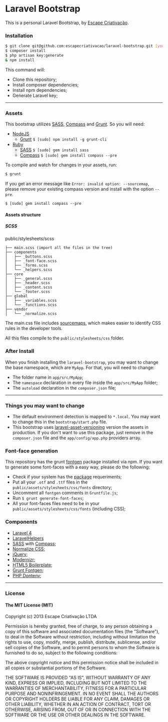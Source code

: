 # Laravel Bootstrap

This is a personal Laravel Bootstrap, by [Escape Criativação](http://www.escape.ppg.br).

### Installation

```sh
$ git clone git@github.com:escapecriativacao/laravel-bootstrap.git [your-project-name] && cd $_ && rm -rf .git
$ composer install
$ php artisan key:generate
& npm install
```

This command will:

* Clone this repository;
* Install composer dependencies;
* Install npm dependencies;
* Generate Laravel key;

***

### Assets

This bootstrap utilizes [SASS](http://sass-lang.com/), [Compass](http://compass-style.org/) and [Grunt](http://gruntjs.com/). So you will need:

* [NodeJS](http://nodejs.org/)
  * [Grunt](http://gruntjs.com/) `$ [sudo] npm install -g grunt-cli`
* [Ruby](https://www.ruby-lang.org/)
  * [SASS](http://sass-lang.com/) `$ [sudo] gem install sass`
  * [Compass](http://compass-style.org/) `$ [sudo] gem install compass --pre`

To compile and watch for changes in your assets, run:

```sh
$ grunt
```

If you get an error message like `Error: invalid option: --sourcemap`, please remove your existing compass version and install with the option `--pre`.

```
$ [sudo] gem install compass --pre
```

#### Assets structure

##### SCSS

public/stylesheets/scss
```
├── main.scss (import all the files in the tree)
├── components
│   ├── _buttons.scss
│   ├── _font-face.scss
│   ├── _forms.scss
│   └── _helpers.scss
├── core
│   ├── _general.scss
│   ├── _header.scss
│   ├── _content.scss
│   └── _footer.scss
├── global
│   ├── _variables.scss
│   └── _functions.scss
├── vendor
│   └── _normalize.scss
```

The main.css file includes [sourcemaps](https://developer.chrome.com/devtools/docs/css-preprocessors), which makes easier to identify CSS rules in the developer tools.

All this files compile to the `public/stylesheets/css` folder.

### After Install

When you finish installing the `laravel-bootstrap`, you may want to change the base namespace, which are `MyApp`. For that, you will need to change:

* The folder name in `app/src/MyApp`;
* The `namespace` declaration in every file inside the `app/src/MyApp` folder;
* The `autoload` declaration in the `composer.json` file;

***

### Things you may want to change

* The default environment detection is mapped to `*.local`. You may want to change this in the `bootstrap/start.php` file.
* This bootstrap uses [laravel-asset-versioning](https://github.com/EscapeWork/laravel-asset-versioning) version the assets in production. If you don't want to use this package, just remove in the `composer.json` file and the `app/config/app.php` providers array.

### Font-face generation

This repository has the grunt [fontgen](https://github.com/agentk/grunt-fontgen) package installed via npm. If you want to generate some font-faces with a easy way, please do the following:

* Check if your system has the [package](https://github.com/agentk/grunt-fontgen) requeriments;
* Put all your `.otf` and `.ttf` files in the `public/assets/stylesheets/css/fonts` directory;
* Uncomment all `fontgen` comments in `Gruntfile.js`;
* Run `$ grunt generate-font-faces`;
* All your font-faces files need to be in your `public/assets/stylesheets/css/fonts` (including CSS);

### Components

* [Laravel 4](http://laravel.com/)
* [LaravelHelpers](https://github.com/EscapeWork/LaravelHelpers)
* [SASS](http://sass-lang.com/) with [Compass](http://compass-style.org/);
* [Normalize CSS](http://necolas.github.io/normalize.css/);
* [jQuery](http://jquery.com/);
* [Modernizr](http://modernizr.com/);
* [HTML5 Boilerplate](http://html5boilerplate.com/);
* [Grunt Fontgen](https://github.com/agentk/grunt-fontgen);
* [PHP Dontenv](https://github.com/vlucas/phpdotenv);

***

### License

#### The MIT License (MIT)

Copyright (c) 2013 Escape Criativação LTDA

Permission is hereby granted, free of charge, to any person obtaining a copy
of this software and associated documentation files (the "Software"), to deal
in the Software without restriction, including without limitation the rights
to use, copy, modify, merge, publish, distribute, sublicense, and/or sell
copies of the Software, and to permit persons to whom the Software is
furnished to do so, subject to the following conditions:

The above copyright notice and this permission notice shall be included in
all copies or substantial portions of the Software.

THE SOFTWARE IS PROVIDED "AS IS", WITHOUT WARRANTY OF ANY KIND, EXPRESS OR
IMPLIED, INCLUDING BUT NOT LIMITED TO THE WARRANTIES OF MERCHANTABILITY,
FITNESS FOR A PARTICULAR PURPOSE AND NONINFRINGEMENT. IN NO EVENT SHALL THE
AUTHORS OR COPYRIGHT HOLDERS BE LIABLE FOR ANY CLAIM, DAMAGES OR OTHER
LIABILITY, WHETHER IN AN ACTION OF CONTRACT, TORT OR OTHERWISE, ARISING FROM,
OUT OF OR IN CONNECTION WITH THE SOFTWARE OR THE USE OR OTHER DEALINGS IN
THE SOFTWARE.
